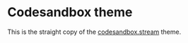 # Codesandbox theme

This is the straight copy of the [codesandbox.stream](https://codesandbox.stream) theme.

